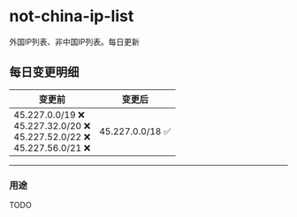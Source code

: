 # not-china-ip-list
外国IP列表、非中国IP列表。每日更新

每日变更明细
--------------------
|  变更前   | 变更后 |
|  ----  | ----  |
|  45.227.0.0/19 :x: <br> 45.227.32.0/20 :x: <br> 45.227.52.0/22 :x: <br> 45.227.56.0/21 :x: <br> | 45.227.0.0/18 :white_check_mark: | 

--------------------
### 用途
TODO
